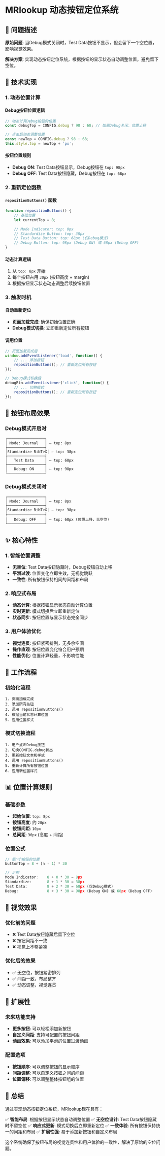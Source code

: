 # MRlookup 动态按钮定位系统

## 🎯 问题描述

**原始问题**: 当Debug模式关闭时，Test Data按钮不显示，但会留下一个空位置，影响视觉效果。

**解决方案**: 实现动态按钮定位系统，根据按钮的显示状态自动调整位置，避免留下空位。

## 🔧 技术实现

### 1. 动态位置计算

#### Debug按钮位置逻辑
```javascript
// 动态计算Debug按钮的位置
const debugTop = CONFIG.debug ? 98 : 68; // 如果Debug关闭，位置上移

// 点击后动态调整位置
const newTop = CONFIG.debug ? 98 : 68;
this.style.top = newTop + 'px';
```

#### 按钮位置规则
- **Debug ON**: Test Data按钮显示，Debug按钮在 `top: 98px`
- **Debug OFF**: Test Data按钮隐藏，Debug按钮在 `top: 68px`

### 2. 重新定位函数

#### `repositionButtons()` 函数
```javascript
function repositionButtons() {
    // 基础位置
    let currentTop = 8;
    
    // Mode Indicator: top: 8px
    // Standardize Button: top: 38px
    // Test Data Button: top: 68px (仅Debug模式)
    // Debug Button: top: 98px (Debug ON) 或 68px (Debug OFF)
}
```

#### 动态计算逻辑
1. 从 `top: 8px` 开始
2. 每个按钮占用 `30px` (按钮高度 + margin)
3. 根据按钮显示状态动态调整后续按钮位置

### 3. 触发时机

#### 自动重新定位
- **页面加载完成**: 确保初始位置正确
- **Debug模式切换**: 立即重新定位所有按钮

#### 调用位置
```javascript
// 页面加载完成后
window.addEventListener('load', function() {
    // ... 添加按钮
    repositionButtons(); // 重新定位所有按钮
});

// Debug模式切换后
debugBtn.addEventListener('click', function() {
    // ... 切换模式
    repositionButtons(); // 重新定位所有按钮
});
```

## 📍 按钮布局效果

### Debug模式开启时
```
┌─────────────────┐
│ Mode: Journal   │ ← top: 8px
├─────────────────┤
│Standardize BibTeX│ ← top: 38px  
├─────────────────┤
│   Test Data     │ ← top: 68px
├─────────────────┤
│   Debug: ON     │ ← top: 98px
└─────────────────┘
```

### Debug模式关闭时
```
┌─────────────────┐
│ Mode: Journal   │ ← top: 8px
├─────────────────┤
│Standardize BibTeX│ ← top: 38px  
├─────────────────┤
│   Debug: OFF    │ ← top: 68px (位置上移，无空位)
└─────────────────┘
```

## ✨ 核心特性

### 1. 智能位置调整
- **无空位**: Test Data按钮隐藏时，Debug按钮自动上移
- **平滑过渡**: 位置变化立即生效，无视觉跳跃
- **一致性**: 所有按钮保持相同的间距和布局

### 2. 响应式布局
- **动态计算**: 根据按钮显示状态自动计算位置
- **实时更新**: 模式切换后立即重新定位
- **状态同步**: 按钮位置与显示状态完全同步

### 3. 用户体验优化
- **视觉连贯**: 按钮紧密排列，无多余空间
- **操作直观**: 按钮位置变化符合用户预期
- **性能优化**: 位置计算轻量，不影响性能

## 🔄 工作流程

### 初始化流程
```
1. 页面加载完成
2. 添加所有按钮
3. 调用 repositionButtons()
4. 根据当前状态计算位置
5. 应用位置样式
```

### 模式切换流程
```
1. 用户点击Debug按钮
2. 切换CONFIG.debug状态
3. 更新按钮文本和样式
4. 调用 repositionButtons()
5. 重新计算所有按钮位置
6. 应用新位置样式
```

## 📊 位置计算规则

### 基础参数
- **起始位置**: `top: 8px`
- **按钮高度**: 约 `20px`
- **按钮间距**: `10px`
- **总间距**: `30px` (高度 + 间距)

### 位置公式
```javascript
// 第n个按钮的位置
buttonTop = 8 + (n - 1) * 30

// 示例
Mode Indicator:    8 + 0 * 30 = 8px
Standardize:       8 + 1 * 30 = 38px
Test Data:         8 + 2 * 30 = 68px (仅Debug模式)
Debug:             8 + 3 * 30 = 98px (Debug ON) 或 68px (Debug OFF)
```

## 🎨 视觉效果

### 优化前的问题
- ❌ Test Data按钮隐藏后留下空位
- ❌ 按钮间距不一致
- ❌ 视觉上不够紧凑

### 优化后的效果
- ✅ 无空位，按钮紧密排列
- ✅ 间距一致，布局整齐
- ✅ 动态调整，视觉连贯

## 🚀 扩展性

### 未来功能支持
- **更多按钮**: 可以轻松添加新按钮
- **自定义间距**: 支持可配置的按钮间距
- **动画效果**: 可以添加平滑的位置过渡动画

### 配置选项
- **按钮顺序**: 可以调整按钮的显示顺序
- **间距调整**: 可以自定义按钮之间的间距
- **位置偏移**: 可以调整整体按钮组的位置

## 📝 总结

通过实现动态按钮定位系统，MRlookup现在具有：

✅ **智能布局**: 根据按钮显示状态自动调整位置
✅ **无空位设计**: Test Data按钮隐藏时不留空位
✅ **响应式更新**: 模式切换后立即重新定位
✅ **一致体验**: 所有按钮保持统一的间距和布局
✅ **扩展性强**: 易于添加新按钮和自定义布局

这个系统确保了按钮布局的视觉连贯性和用户体验的一致性，解决了原始的空位问题。
